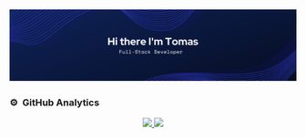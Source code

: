 ![banner](https://github.com/tomassale/tomassale/blob/main/public/img/banner/Banner%20Linkedin.png)
---

### ⚙️ &nbsp;GitHub Analytics
<p align="center">
<a href="https://github.com/ArisGuimera">
  <img height="180em" src="https://github-readme-stats-eight-theta.vercel.app/api?username=tomassale&show_icons=true&theme=algolia&include_all_commits=true&count_private=true"/>
  <img height="180em" src="https://github-readme-stats-eight-theta.vercel.app/api/top-langs/?username=tomassale&layout=compact&langs_count=8&theme=algolia"/>
</a>
</p>